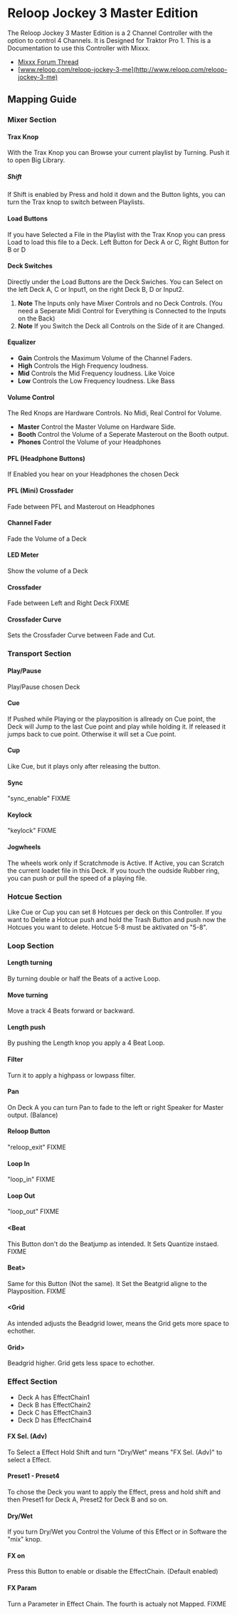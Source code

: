 # Reloop Jockey 3 Master Edition

The Reloop Jockey 3 Master Edition is a 2 Channel Controller with the
option to control 4 Channels. It is Designed for Traktor Pro 1. This is
a Documentation to use this Controller with Mixxx.

  - [Mixxx Forum
    Thread](http://mixxx.org/forums/viewtopic.php?f=7&t=5418)
  - [www.reloop.com/reloop-jockey-3-me](http://www.reloop.com/reloop-jockey-3-me)

## Mapping Guide

### Mixer Section

#### Trax Knop

With the Trax Knop you can Browse your current playlist by Turning. Push
it to open Big Library.

##### Shift

If Shift is enabled by Press and hold it down and the Button lights, you
can turn the Trax knop to switch between Playlists.

#### Load Buttons

If you have Selected a File in the Playlist with the Trax Knop you can
press Load to load this file to a Deck. Left Button for Deck A or C,
Right Button for B or D

#### Deck Switches

Directly under the Load Buttons are the Deck Swiches. You can Select on
the left Deck A, C or Input1, on the right Deck B, D or Input2.

1.  **Note** The Inputs only have Mixer Controls and no Deck Controls.
    (You need a Seperate Midi Control for Everything is Connected to the
    Inputs on the Back)
2.  **Note** If you Switch the Deck all Controls on the Side of it are
    Changed.

#### Equalizer

  - **Gain** Controls the Maximum Volume of the Channel Faders.
  - **High** Controls the High Frequency loudness.
  - **Mid** Controls the Mid Frequency loudness. Like Voice
  - **Low** Controls the Low Frequency loudness. Like Bass

#### Volume Control

The Red Knops are Hardware Controls. No Midi, Real Control for Volume.

  - **Master** Control the Master Volume on Hardware Side.
  - **Booth** Control the Volume of a Seperate Masterout on the Booth
    output.
  - **Phones** Control the Volume of your Headphones

#### PFL (Headphone Buttons)

If Enabled you hear on your Headphones the chosen Deck

#### PFL (Mini) Crossfader

Fade between PFL and Masterout on Headphones

#### Channel Fader

Fade the Volume of a Deck

#### LED Meter

Show the volume of a Deck

#### Crossfader

Fade between Left and Right Deck FIXME

#### Crossfader Curve

Sets the Crossfader Curve between Fade and Cut.

### Transport Section

#### Play/Pause

Play/Pause chosen Deck

#### Cue

If Pushed while Playing or the playposition is allready on Cue point,
the Deck will Jump to the last Cue point and play while holding it. If
released it jumps back to cue point. Otherwise it will set a Cue point.

#### Cup

Like Cue, but it plays only after releasing the button.

#### Sync

"sync\_enable" FIXME

#### Keylock

"keylock" FIXME

#### Jogwheels

The wheels work only if Scratchmode is Active. If Active, you can
Scratch the current loadet file in this Deck. If you touch the oudside
Rubber ring, you can push or pull the speed of a playing file.

### Hotcue Section

Like Cue or Cup you can set 8 Hotcues per deck on this Controller. If
you want to Delete a Hotcue push and hold the Trash Button and push now
the Hotcues you want to delete. Hotcue 5-8 must be aktivated on "5-8".

### Loop Section

#### Length turning

By turning double or half the Beats of a active Loop.

#### Move turning

Move a track 4 Beats forward or backward.

#### Length push

By pushing the Length knop you apply a 4 Beat Loop.

#### Filter

Turn it to apply a highpass or lowpass filter.

#### Pan

On Deck A you can turn Pan to fade to the left or right Speaker for
Master output. (Balance)

#### Reloop Button

"reloop\_exit" FIXME

#### Loop In

"loop\_in" FIXME

#### Loop Out

"loop\_out" FIXME

#### \<Beat

This Button don't do the Beatjump as intended. It Sets Quantize instaed.
FIXME

#### Beat\>

Same for this Button (Not the same). It Set the Beatgrid aligne to the
Playposition. FIXME

#### \<Grid

As intended adjusts the Beadgrid lower, means the Grid gets more space
to echother.

#### Grid\>

Beadgrid higher. Grid gets less space to echother.

### Effect Section

  - Deck A has EffectChain1
  - Deck B has EffectChain2
  - Deck C has EffectChain3
  - Deck D has EffectChain4

#### FX Sel. (Adv)

To Select a Effect Hold Shift and turn "Dry/Wet" means "FX Sel. (Adv)"
to select a Effect.

#### Preset1 - Preset4

To chose the Deck you want to apply the Effect, press and hold shift and
then Preset1 for Deck A, Preset2 for Deck B and so on.

#### Dry/Wet

If you turn Dry/Wet you Control the Volume of this Effect or in Software
the "mix" knop.

#### FX on

Press this Button to enable or disable the EffectChain. (Default
enabled)

#### FX Param

Turn a Parameter in Effect Chain. The fourth is actualy not Mapped.
FIXME
